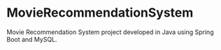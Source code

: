 # MovieRecommendationSystem
Movie Recommendation System project developed in Java using Spring Boot and MySQL.
